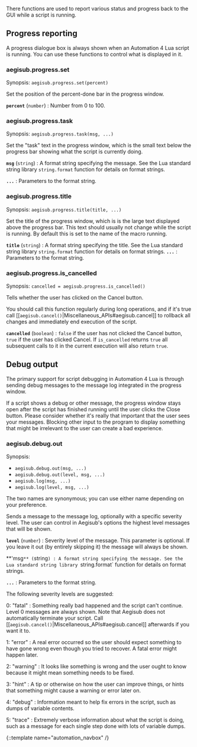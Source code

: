 There functions are used to report various status and progress back to the GUI
while a script is running.

## Progress reporting  ##
A progress dialogue box is always shown when an Automation 4 Lua script is
running. You can use these functions to control what is displayed in it.

### aegisub.progress.set  ###
Synopsis: `aegisub.progress.set(percent)`

Set the position of the percent-done bar in the progress window.

**`percent`** (`number`)
: Number from 0 to 100.

### aegisub.progress.task  ###
Synopsis: `aegisub.progress.task(msg, ...)`

Set the "task" text in the progress window, which is the small text below the
progress bar showing what the script is currently doing.

**`msg`** (`string`)
: A format string specifying the message. See the Lua standard string library
`string.format` function for details on format strings.

**`...`**
: Parameters to the format string.

### aegisub.progress.title  ###
Synopsis: `aegisub.progress.title(title, ...)`

Set the title of the progress window, which is is the large text displayed
above the progress bar. This text should usually not change while the script
is running. By default this is set to the name of the macro running.

**`title`** (`string`)
: A format string specifying the title. See the Lua standard string library
`string.format` function for details on format strings.
**`...`**
: Parameters to the format string.

### aegisub.progress.is_cancelled  ###
Synopsis: `cancelled = aegisub.progress.is_cancelled()`

Tells whether the user has clicked on the Cancel button.

You should call this function regularly during long operations, and if it's
true call [[`aegisub.cancel()`|Miscellaneous_APIs#aegisub.cancel]] to
rollback all changes and immediately end execution of the script.

**`cancelled`** (`boolean`)
: `false` if the user has not clicked the Cancel button, `true` if the user has
clicked Cancel. If `is_cancelled` returns `true` all subsequent calls to it in
the current execution will also return `true`.

## Debug output  ##
The primary support for script debugging in Automation 4 Lua is through sending
debug messages to the message log integrated in the progress window.

If a script shows a debug or other message, the progress window stays open
after the script has finished running until the user clicks the Close button.
Please consider whether it's really that important that the user sees your
messages. Blocking other input to the program to display something that might
be irrelevant to the user can create a bad experience.

### aegisub.debug.out  ###
Synopsis:

* `aegisub.debug.out(msg, ...)`
* `aegisub.debug.out(level, msg, ...)`
* `aegisub.log(msg, ...)`
* `aegisub.log(level, msg, ...)`

The two names are synonymous; you can use either name depending on your
preference.

Sends a message to the message log, optionally with a specific severity level.
The user can control in Aegisub's options the highest level messages that will
be shown.

**`level`** (`number`)
: Severity level of the message. This parameter is optional. If you leave it
out (by entirely skipping it) the message will always be shown.

**'msg`** (`string`)
: A format string specifying the message. See the Lua standard string library
`string.format` function for details on format strings.

**`...`**
: Parameters to the format string.

The following severity levels are suggested:

0: "fatal"
: Something really bad happened and the script can't continue. Level 0 messages
are always shown. Note that Aegisub does not automatically terminate your
script. Call [[`aegisub.cancel()`|Miscellaneous_APIs#aegisub.cancel]]
afterwards if you want it to.

1: "error"
: A real error occurred so the user should expect something to have gone wrong
even though you tried to recover. A fatal error might happen later.

2: "warning"
: It looks like something is wrong and the user ought to know because it might
mean something needs to be fixed.

3: "hint"
: A tip or otherwise on how the user can improve things, or hints that
something might cause a warning or error later on.

4: "debug"
: Information meant to help fix errors in the script, such as dumps of variable
contents.

5: "trace"
: Extremely verbose information about what the script is doing, such as a
message for each single step done with lots of variable dumps.

{::template name="automation_navbox" /}
